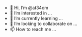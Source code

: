 - 👋 Hi, I’m @at34om
- 👀 I’m interested in ...
- 🌱 I’m currently learning ...
- 💞️ I’m looking to collaborate on ...
- 📫 How to reach me ...

<!---
at34om/at34om is a ✨ special ✨ repository because its `README.md` (this file) appears on your GitHub profile.
You can click the Preview link to take a look at your changes.
--->

